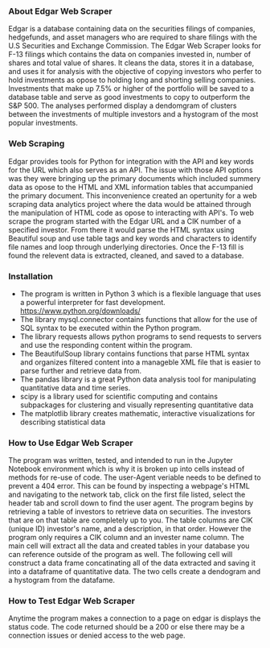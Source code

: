 ### About Edgar Web Scraper
Edgar is a database containing data on the securities filings of companies, hedgefunds, and asset managers who are required to share filings with the U.S Securities and Exchange Commission. The Edgar Web Scraper looks for F-13 filings which contains the data on companies invested in, number of shares and total value of shares. It cleans the data, stores it in a database, and uses it for analysis with the objective of copying investors who perfer to hold investments as opose to holding long and shorting selling companies. Investments that make up 7.5% or higher of the portfolio will be saved to a database table and serve as good investments to copy to outperform the S&P 500. The analyses performed display a dendomgram of clusters between the investments of multiple investors and a hystogram of the most popular investments.

### Web Scraping
Edgar provides tools for Python for integration with the API and key words for the URL which also serves as an API. The issue with those API options was they were bringing up the primary documents which included summery data as opose to the HTML and XML information tables that accumpanied the primary document. This inconvenience created an opertunity for a web scraping data analytics project where the data would be attained through the manipulation of HTML code as opose to interacting with API's. To web scrape the program started with the Edgar URL and a CIK number of a specified investor. From there it would parse the HTML syntax using Beautiful soup and use table tags and key words and characters to identify file names and loop through underlying directories. Once the F-13 fill is found  the relevent data is extracted, cleaned, and saved to a database.

### Installation
- The program is written in Python 3 which is a flexible language that uses a powerful interpreter for fast development. https://www.python.org/downloads/
- The library mysql.connector contains functions that allow for the use of SQL syntax to be executed within the Python program. 
- The library requests allows python programs to send requests to servers and use the responding content within the program.
- The BeautifulSoup library contains functions that parse HTML syntax and organizes filtered content into a manageble XML file that is easier to parse further and retrieve data from.
- The pandas library is a great Python data analysis tool for manipulating quantitative data and time series.
- scipy is a library used for scientific computing and contains subpackages for clustering and visually representing quantitative data
- The matplotlib library creates mathematic, interactive visualizations for describing statistical data


### How to Use Edgar Web Scraper
The program was written, tested, and intended to run in the Jupyter Notebook environment which is why it is broken up into cells instead of methods for re-use of code. The user-Agent veriable needs to be defined to prevent a 404 error. This can be found by inspecting a webpage's HTML and navigating to the network tab, click on the first file listed, select the header tab and scroll down to find the user agent. The program begins by retrieving a table of investors to retrieve data on securities. The investors that are on that table are completely up to you. The table columns are CIK (unique ID) investor's name, and a description, in that order. However the program only requires a CIK column and an invester name column. The main cell will extract all the data and created tables in your database you can reference outside of the program as well. The following cell will construct a data frame concatinating all of the data extracted and saving it into a dataframe of quantitative data. The two cells create a dendogram and a hystogram from the datafame.

### How to Test Edgar Web Scraper
Anytime the program makes a connection to a page on edgar is displays the status code. The code returned should be a 200 or else there may be a connection issues or denied access to the web page.
